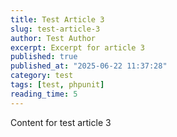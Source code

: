 ```yaml
---
title: Test Article 3
slug: test-article-3
author: Test Author
excerpt: Excerpt for article 3
published: true
published_at: "2025-06-22 11:37:28"
category: test
tags: [test, phpunit]
reading_time: 5
---
```


Content for test article 3